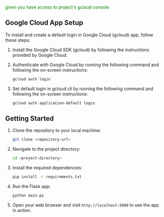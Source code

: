   <span style="color: green" color="green"> given you have access to project's gcloud console</span>
  

## Google Cloud App Setup

To install and create a default login in Google Cloud (gcloud) app, follow these steps:

1. Install the Google Cloud SDK (gcloud) by following the instructions provided by Google Cloud.

2. Authenticate with Google Cloud by running the following command and following the on-screen instructions:

    ```bash
    gcloud auth login
    ```

3. Set default login in gcloud cli by running the following command and following the on-screen instructions:

    ```bash
    gcloud auth application-default login
    ```
## Getting Started

1. Clone the repository to your local machine:

    ```bash
    git clone <repository-url>
    ```

2. Navigate to the project directory:

    ```bash
    cd <project-directory>
    ```

3. Install the required dependencies:

    ```bash
    pip install -r requirements.txt
    ```

4. Run the Flask app:

    ```bash
    python main.py
    ```

5. Open your web browser and visit `http://localhost:5000` to see the app in action.

